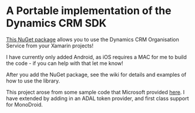 # A Portable implementation of the Dynamics CRM SDK

[This NuGet package](https://www.nuget.org/packages/CrmCross/) allows you to use the Dynamics CRM Organisation Service from your Xamarin projects!

I have currently only added Android, as iOS requires a MAC for me to build the code - if you can help with that let me know!

After you add the NuGet package, see the wiki for details and examples of how to use the library.

This project arose from some sample code that Microsoft provided [here](https://code.msdn.microsoft.com/Mobile-Development-Helper-3213e2e6/view/SourceCode#content). I have extended by adding in an ADAL token provider, and first class support for MonoDroid.